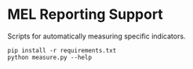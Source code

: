 # MEL Reporting Support

Scripts for automatically measuring specific indicators.

    pip install -r requirements.txt
    python measure.py --help
